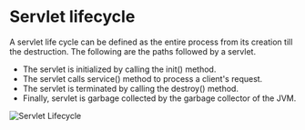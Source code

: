 # Servlet lifecycle
A servlet life cycle can be defined as the entire process from its creation till the destruction. The following are the paths followed by a servlet.

- The servlet is initialized by calling the init() method.
- The servlet calls service() method to process a client's request.
- The servlet is terminated by calling the destroy() method.
- Finally, servlet is garbage collected by the garbage collector of the JVM.

![Servlet Lifecycle](http://www.plantuml.com/plantuml/proxy?src=https://raw.githubusercontent.com/arulprasathr/wiki-documentation/master/uml/servletlifecycle.txt)
